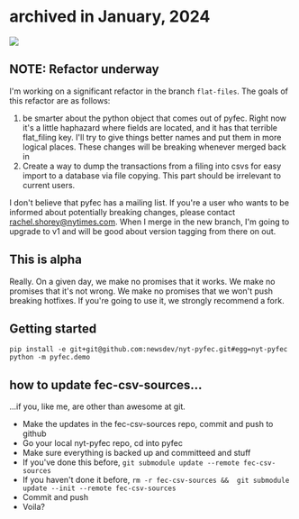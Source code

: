 # archived in January, 2024

![](https://cloud.githubusercontent.com/assets/109988/9589471/97a005a8-4ffc-11e5-9b8b-3da984d183b3.png)

## NOTE: Refactor underway
I'm working on a significant refactor in the branch `flat-files`. The goals of this refactor are as follows:

1. be smarter about the python object that comes out of pyfec. Right now it's a little haphazard where fields are located, and it has that terrible flat_filing key. I'll try to give things better names and put them in more logical places. These changes will be breaking whenever merged back in
2. Create a way to dump the transactions from a filing into csvs for easy import to a database via file copying. This part should be irrelevant to current users.

I don't believe that pyfec has a mailing list. If you're a user who wants to be informed about potentially breaking changes, please contact rachel.shorey@nytimes.com. When I merge in the new branch, I'm going to upgrade to v1 and will be good about version tagging from there on out.

## This is alpha
Really. On a given day, we make no promises that it works. We make no promises that it's not wrong. We make no promises that we won't push breaking hotfixes. If you're going to use it, we strongly recommend a fork.

## Getting started
```
pip install -e git+git@github.com:newsdev/nyt-pyfec.git#egg=nyt-pyfec
python -m pyfec.demo
```


## how to update fec-csv-sources...

...if you, like me, are other than awesome at git.

* Make the updates in the fec-csv-sources repo, commit and push to github
* Go your local nyt-pyfec repo, cd into pyfec
* Make sure everything is backed up and committeed and stuff
* If you've done this before, ```git submodule update --remote fec-csv-sources```
* If you haven't done it before, ```rm -r fec-csv-sources &&  git submodule update --init --remote fec-csv-sources```
* Commit and push
* Voila?
